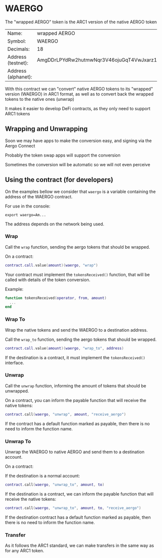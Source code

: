 # WAERGO

The "wrapped AERGO" token is the ARC1 version of the native AERGO token

<table>
  <tr><td>Name:</td><td>wrapped AERGO</td></tr>
  <tr><td>Symbol:</td><td>WAERGO</td></tr>
  <tr><td>Decimals:</td><td>18</td></tr>
  <tr><td>Address (testnet):</td><td>AmgDDrLPYdRw2hutmwNqr3V46ojuGqT4VwJxarz153cQraAyNUNY</td></tr>
  <tr><td>Address (alphanet):</td><td></td></tr>
</table>

With this contract we can "convert" native AERGO tokens to its "wrapped"
version (WAERGO) in ARC1 format, as well as to convert back the 
wrapped tokens to the native ones (unwrap)

It makes it easier to develop DeFi contracts, as they only need to support
ARC1 tokens


## Wrapping and Unwrapping

Soon we may have apps to make the conversion easy, and signing via
the Aergo Connect

Probably the token swap apps will support the conversion

Sometimes the conversion will be automatic so we will not
even perceive


## Using the contract (for developers)

On the examples bellow we consider that `waergo` is a variable
containing the address of the WAERGO contract.

For use in the console:

```
export waergo=Am...
```

The address depends on the network being used.


### Wrap

Call the `wrap` function, sending the aergo tokens that should be wrapped.

On a contract:

```lua
contract.call.value(amount)(waergo, "wrap")
```

Your contract must implement the `tokensReceived()` function, that
will be called with details of the token conversion.

Example:

```lua
function tokensReceived(operator, from, amount)
  ...
end
```

### Wrap To

Wrap the native tokens and send the WAERGO to a destination address.

Call the `wrap_to` function, sending the aergo tokens that should be wrapped.

```lua
contract.call.value(amount)(waergo, "wrap_to", address)
```

If the destination is a contract, it must implement the
`tokensReceived()` interface.


### Unwrap

Call the `unwrap` function, informing the amount of tokens
that should be unwrapped.

On a contract, you can inform the payable function that will
receive the native tokens:

```lua
contract.call(waergo, "unwrap", amount, "receive_aergo")
```

If the contract has a default function marked as payable, then
there is no need to inform the function name.


### Unwrap To

Unwrap the WAERGO to native AERGO and send them to a destination
account.

On a contract:

If the destination is a normal account:

```lua
contract.call(waergo, "unwrap_to", amount, to)
```

If the destination is a contract, we can inform the
payable function that will receive the native tokens:

```lua
contract.call(waergo, "unwrap_to", amount, to, "receive_aergo")
```

If the destination contract has a default function marked as
payable, then there is no need to inform the function name.


### Transfer

As it follows the ARC1 standard, we can make transfers in the
same way as for any ARC1 token.

